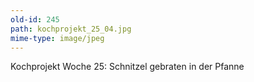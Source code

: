 ```yaml
---
old-id: 245
path: kochprojekt_25_04.jpg
mime-type: image/jpeg
---
```

Kochprojekt Woche 25:
Schnitzel gebraten in der Pfanne
